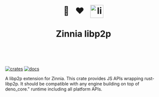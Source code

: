 <h1 align="center">
	<br>
	🌼 &nbsp; ❤️ &nbsp; <img src="https://libp2p.io/img/favicon.png" alt="libp2p icon" style="height: 1.5em; vertical-align: middle"/>
	<br>
	<br>
	Zinnia libp2p
	<br>
	<br>
	<br>
</h1>

[![crates](https://img.shields.io/crates/v/zinnia_libp2p.svg)](https://crates.io/crates/zinnia_libp2p)
[![docs](https://docs.rs/zinnia_libp2p/badge.svg)](https://docs.rs/zinnia_libp2p)

A libp2p extension for Zinnia. This crate provides JS APIs wrapping rust-libp2p.
It should be compatible with any engine building on top of deno_core." runtime
including all platform APIs.
